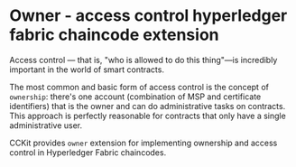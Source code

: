 # Owner - access control hyperledger fabric chaincode extension

Access control — that is, "who is allowed to do this thing"—is incredibly important in the world of smart contracts.

The most common and basic form of access control is the concept of `ownership`: there's one account (combination
of MSP  and certificate identifiers) that is the owner and can do administrative tasks on contracts. This 
approach is perfectly reasonable for contracts that only have a single administrative user.

CCKit provides `owner` extension for implementing ownership and access control in Hyperledger Fabric chaincodes.